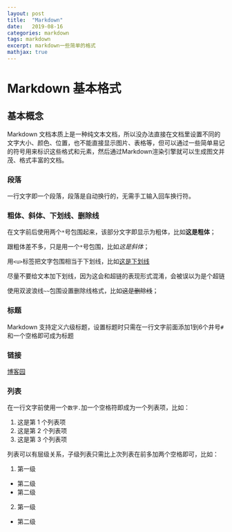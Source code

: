 ```yaml
---
layout: post
title:  "Markdown"
date:   2019-08-16 
categories: markdown
tags: markdown
excerpt: markdown一些简单的格式
mathjax: true
---
```


# Markdown 基本格式
## 基本概念
Markdown 文档本质上是一种纯文本文档，所以没办法直接在文档里设置不同的文字大小、颜色、位置，也不能直接显示图片、表格等，但可以通过一些简单易记的符号用来标识这些格式和元素，然后通过Markdown渲染引擎就可以生成图文并茂、格式丰富的文档。

### 段落
一行文字即一个段落，段落是自动换行的，无需手工输入回车换行符。

### 粗体、斜体、下划线、删除线
在文字前后使用两个`*`号包围起来，该部分文字即显示为粗体，比如**这是粗体**；

跟粗体差不多，只是用一个`*`号包围，比如*这是斜体*；

用`<u>`标签把文字包围相当于下划线，比如<u>这是下划线</u>

尽量不要给文本加下划线，因为这会和超链的表现形式混淆，会被误以为是个超链

使用双波浪线`~~`包围设置删除线格式，比如~~这是删除线~~；

### 标题
Markdown 支持定义六级标题，设置标题时只需在一行文字前面添加1到6个井号`#`和一个空格即可成为标题

### 链接
[博客园](https://www.cnblogs.com/)

### 列表
在一行文字前使用一个`数字.`加一个空格符即成为一个列表项，比如：

1. 这是第 1 个列表项
2. 这是第 2 个列表项
3. 这是第 3 个列表项

列表可以有层级关系，子级列表只需比上次列表在前多加两个空格即可，比如：

1. 第一级
  + 第二级
  + 第二级
2. 第一级
  + 第二级